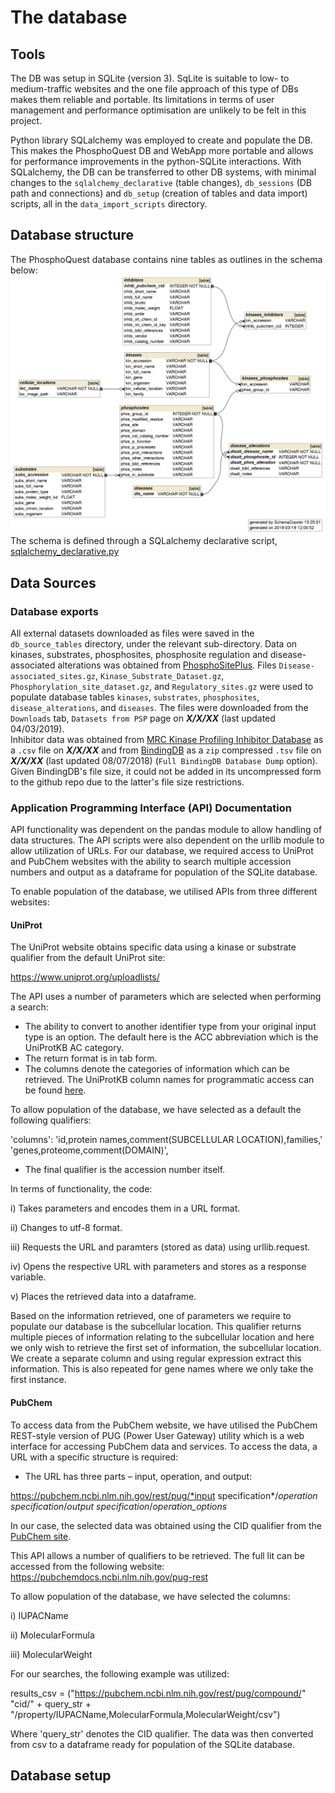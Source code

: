 # The database
## Tools
The DB was setup in SQLite (version 3). SqLite is suitable to low- to 
medium-traffic websites and the one file approach of this type of DBs makes them 
reliable and portable. Its limitations in terms of user management and 
performance optimisation are unlikely to be felt in this project.

Python library SQLalchemy was employed to create and populate the DB. This makes
the PhosphoQuest DB and WebApp more portable and allows for performance 
improvements in the python-SQLite interactions. With SQLalchemy, the DB can be 
transferred to other DB systems, with minimal changes to the 
`sqlalchemy_declarative` (table changes), `db_sessions` (DB path and connections) 
and `db_setup` (creation of tables and data import) scripts, all in the 
`data_import_scripts` directory.

## Database structure
The PhosphoQuest database contains nine tables as outlines in the schema below:
![PhosphoQuest schema](images/PhosphoQuest_schema.png)
The schema is defined through a SQLalchemy declarative script, 
[sqlalchemy_declarative.py](../PhosphoQuest_app/data_access/sqlalchemy_declarative.py)
 

## Data Sources
### Database exports
All external datasets downloaded as files were saved in the `db_source_tables`
directory, under the relevant sub-directory.
Data on kinases, substrates, phosphosites, phosphosite regulation and 
disease-associated alterations was obtained from 
[PhosphoSitePlus](https://www.phosphosite.org/staticDownloads). Files 
`Disease-associated_sites.gz`, `Kinase_Substrate_Dataset.gz`, 
`Phosphorylation_site_dataset.gz`, and `Regulatory_sites.gz` were used to populate 
database tables `kinases`, `substrates`, `phosphosites`, `disease_alterations`, 
and `diseases`. The files were downloaded from the `Downloads` tab, 
`Datasets from PSP` page on _**X/X/XX**_ (last updated 04/03/2019).  
Inhibitor data was obtained from 
[MRC Kinase Profiling Inhibitor Database](http://www.kinase-screen.mrc.ac.uk/kinase-inhibitors)
as a `.csv` file on _**X/X/XX**_ and from 
[BindingDB](https://www.bindingdb.org/bind/chemsearch/marvin/SDFdownload.jsp?all_download=yes) 
as a `zip` compressed `.tsv` file on _**X/X/XX**_ (last updated 08/07/2018) 
(`Full BindingDB Database Dump` option). Given BindingDB's file size, it could 
not be added in its uncompressed form to the github repo due to the latter's file 
size restrictions.
### Application Programming Interface (API) Documentation
API functionality was dependent on the pandas module to allow handling of data 
structures. The API scripts were also dependent on the urllib module to allow 
utilization of URLs. For our database, we required access to UniProt and PubChem 
websites with the ability to search multiple accession numbers and output as a 
dataframe for population of the SQLite database. 

To enable population of the database, we utilised APIs from three different 
websites:

####	UniProt

The UniProt website obtains specific data using a kinase or substrate qualifier 
from the default UniProt site: 

https://www.uniprot.org/uploadlists/

The API uses a number of parameters which are selected when performing a search:

- The ability to convert to another identifier type from your original input type 
is an option. The default here is the ACC abbreviation which is the UniProtKB AC 
category. 
- The return format is in tab form.
- The columns denote the categories of information which can be retrieved. The 
UniProtKB column names for programmatic access can be found 
[here](https://www.uniprot.org/help/uniprotkb_column_names).

To allow population of the database, we have selected as a default the following 
qualifiers:

'columns': 'id,protein names,comment(SUBCELLULAR LOCATION),families,'
                   'genes,proteome,comment(DOMAIN)',

- The final qualifier is the accession number itself.

In terms of functionality, the code:

i) Takes parameters and encodes them in a URL format.

ii) Changes to utf-8 format.

iii) Requests the URL and paramters (stored as data) using urllib.request.

iv) Opens the respective URL with parameters and stores as a response variable.

v) Places the retrieved data into a dataframe.

Based on the information retrieved, one of parameters we require to populate our 
database is the subcellular location. This qualifier returns multiple pieces of 
information relating to the subcellular location and here we only wish to retrieve 
the first set of information, the subcellular location. We create a separate 
column and using regular expression extract this information. This is also 
repeated for gene names where we only take the first instance. 

####	PubChem 

To access data from the PubChem website, we have utilised the PubChem REST-style 
version of PUG (Power User Gateway) utility which is a web interface for accessing 
PubChem data and services. To access the data, a URL with a specific structure is 
required: 

- The URL has three parts – input, operation, and output: 

https://pubchem.ncbi.nlm.nih.gov/rest/pug/*input specification*/*operation specification*/*output specification*/*operation_options*

In our case, the selected data was obtained using the CID qualifier from the 
[PubChem site](https://pubchem.ncbi.nlm.nih.gov/rest/pug/compound/).

This API allows a number of qualifiers to be retrieved. The full lit can be 
accessed from the following website: https://pubchemdocs.ncbi.nlm.nih.gov/pug-rest

To allow population of the database, we have selected the columns:

i) IUPACName

ii) MolecularFormula

iii) MolecularWeight

For our searches, the following example was utilized:

results_csv = ("https://pubchem.ncbi.nlm.nih.gov/rest/pug/compound/"
                       "cid/" + query_str + "/property/IUPACName,MolecularFormula,MolecularWeight/csv")
        
Where 'query_str' denotes the CID qualifier. The data was then converted from csv 
to a dataframe ready for population of the SQLite database.          
        
## Database setup
